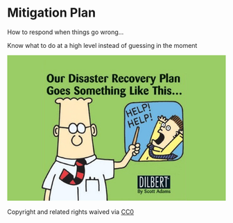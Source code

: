 # Mitigation Plan

How to respond when things go wrong...

Know what to do at a high level instead of guessing in the moment

![](../.gitbook/assets/dilbert.png)

Copyright and related rights waived via [CC0](https://creativecommons.org/publicdomain/zero/1.0/)

